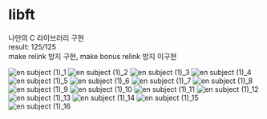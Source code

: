 # libft
나만의 C 라이브러리 구현\
result: 125/125\
make relink 방지 구현, make bonus relink 방지 미구현

![en subject (1)_1](https://user-images.githubusercontent.com/70087750/180590991-6e588aed-d09b-427b-a38a-d6b374575185.jpg)
![en subject (1)_2](https://user-images.githubusercontent.com/70087750/180590992-cd95905d-3a26-4323-b6c0-e1bbf2c7c98f.jpg)
![en subject (1)_3](https://user-images.githubusercontent.com/70087750/180590993-670632db-a38c-40bf-9d78-27ca37dceced.jpg)
![en subject (1)_4](https://user-images.githubusercontent.com/70087750/180590995-0c926a58-0e52-4daa-818b-c902afedbda5.jpg)
![en subject (1)_5](https://user-images.githubusercontent.com/70087750/180590997-8c0aeda4-f406-4dba-bfe9-1f4630221ed6.jpg)
![en subject (1)_6](https://user-images.githubusercontent.com/70087750/180591000-705a3981-4efe-48bb-b7f9-8700439c5301.jpg)
![en subject (1)_7](https://user-images.githubusercontent.com/70087750/180591001-b7d4ce13-f6b1-461b-95df-df5dc192dc29.jpg)
![en subject (1)_8](https://user-images.githubusercontent.com/70087750/180591002-001ed449-2a9f-448f-a60e-881403c49df9.jpg)
![en subject (1)_9](https://user-images.githubusercontent.com/70087750/180591003-60165325-84e8-47e9-bf56-5230db1a9cf6.jpg)
![en subject (1)_10](https://user-images.githubusercontent.com/70087750/180591005-1987a9eb-95c0-47b8-894d-8ec9de862e95.jpg)
![en subject (1)_11](https://user-images.githubusercontent.com/70087750/180591006-8445fc26-0439-475b-8d65-67f9dffcfbc3.jpg)
![en subject (1)_12](https://user-images.githubusercontent.com/70087750/180591008-e5a742ad-a518-40d3-ae4c-dd43b157de8a.jpg)
![en subject (1)_13](https://user-images.githubusercontent.com/70087750/180591009-87db15a3-e9a3-4eae-86bd-f424293ea5dc.jpg)
![en subject (1)_14](https://user-images.githubusercontent.com/70087750/180591010-50a4f315-938d-45a1-ac08-47d15796963e.jpg)
![en subject (1)_15](https://user-images.githubusercontent.com/70087750/180591011-27ccfa35-574d-4bfe-9db5-e3a0df508a69.jpg)
![en subject (1)_16](https://user-images.githubusercontent.com/70087750/180591012-d5372c3e-c2f3-442d-9278-f12e7ede0ce2.jpg)
